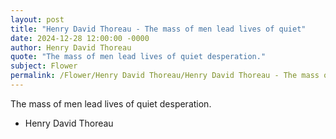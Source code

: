 ```yaml
---
layout: post
title: "Henry David Thoreau - The mass of men lead lives of quiet"
date: 2024-12-28 12:00:00 -0000
author: Henry David Thoreau
quote: "The mass of men lead lives of quiet desperation."
subject: Flower
permalink: /Flower/Henry David Thoreau/Henry David Thoreau - The mass of men lead lives of quiet
---
```


The mass of men lead lives of quiet desperation.

- Henry David Thoreau
